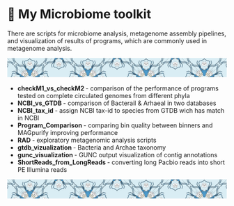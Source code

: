 # 🦠 My Microbiome toolkit
There are scripts for microbiome analysis, metagenome assembly pipelines, and visualization of results of programs, which are commonly used in metagenome analysis. 

![alt text](we-are2_small2.PNG)

- <b> checkM1_vs_checkM2 </b> - comparison of the performance of programs tested on complete circulated genomes from different phyla <br>
- <b> NCBI_vs_GTDB </b> - comparison of Bacterail & Arhaeal in two databases <br>
- <b> NCBI_tax_id </b> - assign NCBI tax-id to species from GTDB wich has match in NCBI <br>
- <b> Program_Comparison </b> - comparing bin quality between binners and MAGpurify improving performance <br>
- <b> RAD </b> - exploratory metagenomic analysis scripts <br>
- <b> gtdb_vizualization </b> - Bacteria and Archae taxonomy <br>
- <b> gunc_visualization </b> - GUNC output visualization of contig annotations <br>
- <b> ShortReads_from_LongReads </b> - converting long Pacbio reads into short PE Illumina reads <br>

![alt text](we-are2_small2.PNG)